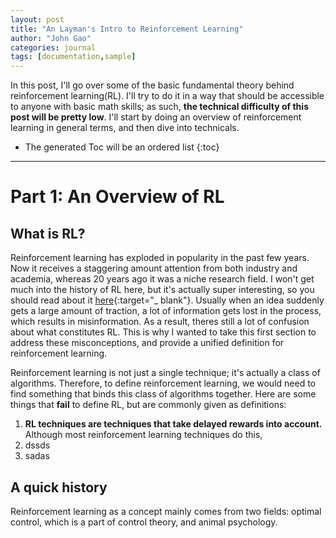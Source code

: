 ```yaml
---
layout: post
title: "An Layman's Intro to Reinforcement Learning"
author: "John Gao"
categories: journal
tags: [documentation,sample]
---
```

In this post, I'll go over some of the basic fundamental theory behind reinforcement learning(RL). I'll try to do it in a way that should be accessible to anyone with basic math skills; as such, **the technical difficulty of this post will be pretty low**. I'll start by doing an overview of reinforcement learning in general terms, and then dive into technicals.

* The generated Toc will be an ordered list
{:toc}


---
# Part 1: An Overview of RL


## What is RL?


Reinforcement learning has exploded in popularity in the past few years. Now it receives a staggering amount attention from both industry and academia, whereas 20 years ago it was a niche research field. I won't get much into the history of RL here, but it's actually super interesting, so you should read about it [here](http://incompleteideas.net/book/ebook/node12.html){:target="_ blank"}. Usually when an idea suddenly gets a large amount of traction, a lot of information gets lost in the process, which results in misinformation. As a result, theres still a lot of confusion about what constitutes RL. This is why I wanted to take this first section to address these misconceptions, and provide a unified definition for reinforcement learning.

Reinforcement learning is not just a single technique; it's actually a class of algorithms. Therefore, to define reinforcement learning, we would need to find something that binds this class of algorithms together. Here are some things that **fail** to define RL, but are commonly given as definitions:
1. **RL techniques are techniques that take delayed rewards into account.**  
    Although most reinforcement learning techniques do this, 
2. dssds
3. sadas


## A quick history

Reinforcement learning as a concept mainly comes from two fields: optimal control, which is a part of control theory, and animal psychology.
